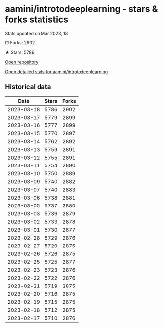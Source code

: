 # aamini/introtodeeplearning - stars & forks statistics

Stats updated on Mar 2023, 18

☋ Forks: 2902

★ Stars: 5786

[Open repository](https://github.com/aamini/introtodeeplearning)

[Open detailed stats for aamini/introtodeeplearning](https://reviewgithub.com/rep/aamini/introtodeeplearning)

## Historical data
| Date | Stars | Forks |
|------|-------|-------|
| 2023-03-18 | 5786 | 2902 | 
| 2023-03-17 | 5779 | 2899 | 
| 2023-03-16 | 5777 | 2899 | 
| 2023-03-15 | 5770 | 2897 | 
| 2023-03-14 | 5762 | 2892 | 
| 2023-03-13 | 5759 | 2891 | 
| 2023-03-12 | 5755 | 2891 | 
| 2023-03-11 | 5754 | 2890 | 
| 2023-03-10 | 5750 | 2889 | 
| 2023-03-09 | 5740 | 2882 | 
| 2023-03-07 | 5740 | 2883 | 
| 2023-03-06 | 5738 | 2881 | 
| 2023-03-05 | 5737 | 2880 | 
| 2023-03-03 | 5736 | 2879 | 
| 2023-03-02 | 5733 | 2878 | 
| 2023-03-01 | 5730 | 2877 | 
| 2023-02-28 | 5729 | 2876 | 
| 2023-02-27 | 5729 | 2875 | 
| 2023-02-26 | 5726 | 2875 | 
| 2023-02-25 | 5725 | 2877 | 
| 2023-02-23 | 5723 | 2876 | 
| 2023-02-22 | 5722 | 2876 | 
| 2023-02-21 | 5719 | 2875 | 
| 2023-02-20 | 5716 | 2875 | 
| 2023-02-19 | 5715 | 2875 | 
| 2023-02-18 | 5712 | 2875 | 
| 2023-02-17 | 5710 | 2876 | 


